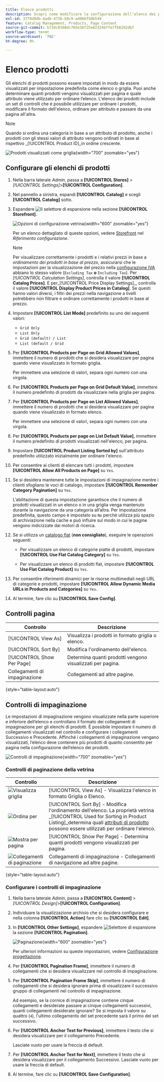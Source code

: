 ```yaml
---
title: Elenco prodotti
description: Scopri come modificare la configurazione dell’elenco dei prodotti, che determina quanti prodotti vengono visualizzati per pagina e quale attributo viene utilizzato per ordinare l’elenco.
exl-id: 3779d9db-4adb-473b-b9c9-ad066f50b549
feature: Catalog Management, Products, Page Content
source-git-commit: b710c0368dc765e3bf25e82324bffe7fb8192dbf
workflow-type: tm+mt
source-wordcount: '792'
ht-degree: 0%

---
```


# Elenco prodotti

Gli elenchi di prodotti possono essere impostati in modo da essere visualizzati per impostazione predefinita come elenco o griglia. Puoi anche determinare quanti prodotti vengono visualizzati per pagina e quale attributo viene utilizzato per ordinare l’elenco. L&#39;elenco dei prodotti include un set di controlli che è possibile utilizzare per ordinare i prodotti, modificare il formato dell&#39;elenco, ordinare per attributo e passare da una pagina all&#39;altra.

>[!NOTE]
>
>Quando si ordina una categoria in base a un attributo di prodotto, anche i prodotti con gli stessi valori di attributo vengono ordinati in base al rispettivo _[!UICONTROL Product ID]_in ordine crescente.

![Prodotti visualizzati come griglia](./assets/storefront-catalog-page.png){width="700" zoomable="yes"}

## Configurare gli elenchi di prodotti

1. Nella barra laterale _Admin_, passa a **[!UICONTROL Stores]** > _[!UICONTROL Settings]_>**[!UICONTROL Configuration]**.

1. Nel pannello a sinistra, espandi **[!UICONTROL Catalog]** e scegli **[!UICONTROL Catalog]** sotto.

1. Espandere ![Il selettore di espansione](../assets/icon-display-expand.png) nella sezione **[!UICONTROL Storefront]**.

   ![Opzioni di configurazione vetrina](../configuration-reference/catalog/assets/catalog-storefront.png){width="600" zoomable="yes"}

   Per un elenco dettagliato di queste opzioni, vedere [Storefront](../configuration-reference/catalog/catalog.md#storefront) nel _Riferimento configurazione_.

   >[!NOTE]
   >
   >Per visualizzare correttamente i prodotti e i relativi prezzi in base a _ordinamento dei prodotti in base al prezzo_, assicurarsi che le impostazioni per la visualizzazione del prezzo nella [configurazione IVA](../configuration-reference/sales/tax.md) abbiano lo stesso valore (`Excluding Tax` **o** `Including Tax`). Per _[!UICONTROL Calculation Settings]_, controlla il valore **[!UICONTROL Catalog Prices]**. E per_[!UICONTROL Price Display Settings]_, controlla il valore **[!UICONTROL Display Product Prices in Catalog]**. Se questi hanno valori diversi, i filtri dei prezzi nella navigazione a livelli potrebbero non filtrare e ordinare correttamente i prodotti in base al prezzo.

1. Impostare **[!UICONTROL List Mode]** predefinito su uno dei seguenti valori:

   - `Grid Only`
   - `List Only`
   - `Grid (default) / List`
   - `List (default / Grid`

1. Per **[!UICONTROL Products per Page on Grid Allowed Values]**, immettere il numero di prodotti che si desidera visualizzare per pagina quando viene visualizzato in formato griglia.

   Per immettere una selezione di valori, separa ogni numero con una virgola.

1. Per **[!UICONTROL Products per Page on Grid Default Value]**, immettere il numero predefinito di prodotti da visualizzare nella griglia per pagina.

1. Per **[!UICONTROL Products per Page on List Allowed Values]**, immettere il numero di prodotti che si desidera visualizzare per pagina quando viene visualizzato in formato elenco.

   Per immettere una selezione di valori, separa ogni numero con una virgola.

1. Per **[!UICONTROL Products per page on List Default Value]**, immettere il numero predefinito di prodotti visualizzati nell&#39;elenco, per pagina.

1. Impostare **[!UICONTROL Product Listing Sorted by]** sull&#39;attributo predefinito utilizzato inizialmente per ordinare l&#39;elenco.

1. Per consentire ai clienti di elencare tutti i prodotti, impostare **[!UICONTROL Allow All Products on Page]** su `Yes`.

1. Se si desidera mantenere tutte le impostazioni di impaginazione mentre i clienti sfogliano le voci di catalogo, impostare **[!UICONTROL Remember Category Pagination]** su `Yes`.

   L’abilitazione di questa impostazione garantisce che il numero di prodotti visualizzati in un elenco o in una griglia venga mantenuto durante la navigazione da una categoria all’altra. Per impostazione predefinita, questo campo è impostato su `No` perché utilizza più spazio di archiviazione nella cache e può influire sul modo in cui le pagine vengono indicizzate dai motori di ricerca.

1. Se si utilizza un [catalogo flat](catalog-flat.md) (**non consigliato**), eseguire le operazioni seguenti:

   - Per visualizzare un elenco di categorie piatte di prodotti, impostare **[!UICONTROL Use Flat Catalog Category]** su `Yes`.

   - Per visualizzare un elenco di prodotti flat, impostare **[!UICONTROL Use Flat Catalog Product]** su `Yes`.

1. Per consentire riferimenti dinamici per le risorse multimediali negli URL di categorie e prodotti, impostare **[!UICONTROL Allow Dynamic Media URLs in Products and Categories]** su `Yes`.

1. Al termine, fare clic su **[!UICONTROL Save Config]**.

## Controlli pagina

| Controllo | Descrizione |
|--- |--- |
| [!UICONTROL View As] | Visualizza i prodotti in formato griglia o elenco. |
| [!UICONTROL Sort By] | Modifica l&#39;ordinamento dell&#39;elenco. |
| [!UICONTROL Show Per Page] | Determina quanti prodotti vengono visualizzati per pagina. |
| Collegamenti di impaginazione | Collegamenti ad altre pagine. |

{style="table-layout:auto"}

## Controlli di impaginazione

Le impostazioni di impaginazione vengono visualizzate nella parte superiore e inferiore dell’elenco e controllano il formato dei collegamenti di impaginazione per gli elenchi di prodotti. È possibile impostare il numero di collegamenti visualizzati nel controllo e configurare i collegamenti Successivo e Precedente. Affinché i collegamenti di impaginazione vengano visualizzati, l’elenco deve contenere più prodotti di quanto consentito per pagina nella configurazione dell’elenco dei prodotti.

![Controlli di impaginazione](./assets/storefront-pagination-controls.png){width="700" zoomable="yes"}

### Controlli di paginazione della vetrina

| Controllo | Descrizione |
|--- |--- |
| ![Visualizza griglia](./assets/controls-pagination-list-grid.png) | [!UICONTROL View As] - Visualizza l&#39;elenco in formato Griglia o Elenco. |
| ![Ordina per](./assets/control-pagination-sort-by.png) | [!UICONTROL Sort By] - Modifica l&#39;ordinamento dell&#39;elenco. La proprietà vetrina _[!UICONTROL Used for Sorting in Product Listing]_determina quali [attributi di prodotto](../catalog/product-attributes.md) possono essere utilizzati per ordinare l&#39;elenco. |
| ![Mostra per pagina](./assets/control-pagination-show-per-page.png) | [!UICONTROL Show Per Page] - Determina quanti prodotti vengono visualizzati per pagina. |
| ![Collegamenti di paginazione](./assets/control-pagination.png) | Collegamenti di impaginazione - Collegamenti di navigazione ad altre pagine. |

{style="table-layout:auto"}

### Configurare i controlli di impaginazione

1. Nella barra laterale _Admin_, passa a **[!UICONTROL Content]** > _[!UICONTROL Design]_>**[!UICONTROL Configuration]**.

1. Individuare la visualizzazione archivio che si desidera configurare e nella colonna **[!UICONTROL Action]** fare clic su **[!UICONTROL Edit]**.

1. In **[!UICONTROL Other Settings]**, espandere ![Selettore di espansione](../assets/icon-display-expand.png) la sezione **[!UICONTROL Pagination]**.

   ![Paginazione](./assets/config-design-pagination.png){width="600" zoomable="yes"}

   Per ulteriori informazioni su queste impostazioni, vedere [Configurazione progettazione](../content-design/configuration.md).

1. Per **[!UICONTROL Pagination Frame]**, immettere il numero di collegamenti che si desidera visualizzare nel controllo di impaginazione.

1. Per **[!UICONTROL Pagination Frame Skip]**, immettere il numero di collegamenti che si desidera ignorare prima di visualizzare il successivo gruppo di collegamenti nel controllo di impaginazione.

   Ad esempio, se la cornice di impaginazione contiene cinque collegamenti e desiderate passare ai cinque collegamenti successivi, quanti collegamenti desiderate ignorare? Se si imposta il valore su quattro (`4`), l&#39;ultimo collegamento del set precedente sarà il primo del set successivo.

1. Per **[!UICONTROL Anchor Text for Previous]**, immettere il testo che si desidera visualizzare per il collegamento Precedente.

   Lasciate vuoto per usare la freccia di default.

1. Per **[!UICONTROL Anchor Text for Next]**, immettere il testo che si desidera visualizzare per il collegamento Successivo. Lasciate vuoto per usare la freccia di default.

1. Al termine, fare clic su **[!UICONTROL Save Configuration]**.
